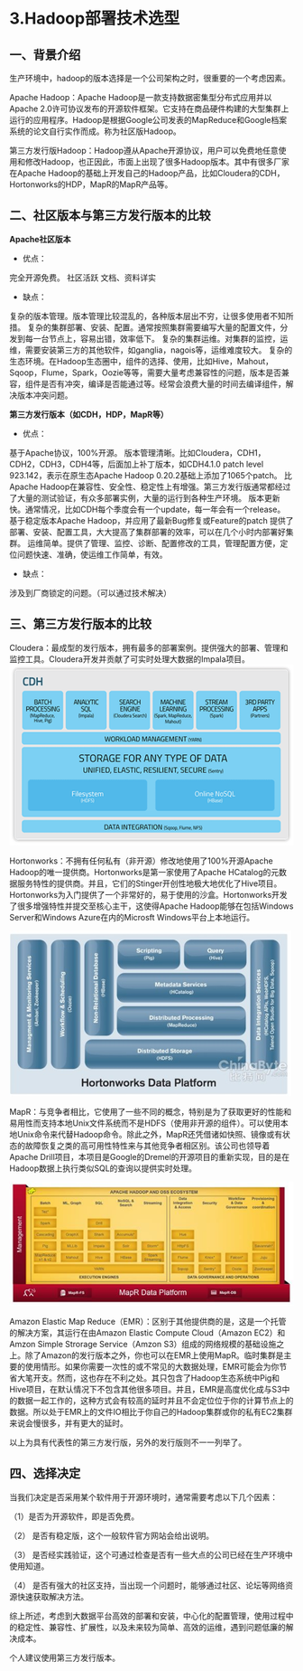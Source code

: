 # 3.Hadoop部署技术选型

## 一、背景介绍

生产环境中，hadoop的版本选择是一个公司架构之时，很重要的一个考虑因素。

Apache Hadoop：Apache Hadoop是一款支持数据密集型分布式应用并以Apache 2.0许可协议发布的开源软件框架。它支持在商品硬件构建的大型集群上运行的应用程序。Hadoop是根据Google公司发表的MapReduce和Google档案系统的论文自行实作而成。称为社区版Hadoop。


第三方发行版Hadoop：Hadoop遵从Apache开源协议，用户可以免费地任意使用和修改Hadoop，也正因此，市面上出现了很多Hadoop版本。其中有很多厂家在Apache Hadoop的基础上开发自己的Hadoop产品，比如Cloudera的CDH，Hortonworks的HDP，MapR的MapR产品等。

 

## 二、社区版本与第三方发行版本的比较

**Apache社区版本**

* 优点：

完全开源免费。
社区活跃
文档、资料详实
 

* 缺点：

复杂的版本管理。版本管理比较混乱的，各种版本层出不穷，让很多使用者不知所措。
复杂的集群部署、安装、配置。通常按照集群需要编写大量的配置文件，分发到每一台节点上，容易出错，效率低下。
复杂的集群运维。对集群的监控，运维，需要安装第三方的其他软件，如ganglia，nagois等，运维难度较大。
复杂的生态环境。在Hadoop生态圈中，组件的选择、使用，比如Hive，Mahout，Sqoop，Flume，Spark，Oozie等等，需要大量考虑兼容性的问题，版本是否兼容，组件是否有冲突，编译是否能通过等。经常会浪费大量的时间去编译组件，解决版本冲突问题。
 

**第三方发行版本（如CDH，HDP，MapR等）**

* 优点：

基于Apache协议，100%开源。
版本管理清晰。比如Cloudera，CDH1，CDH2，CDH3，CDH4等，后面加上补丁版本，如CDH4.1.0 patch level 923.142，表示在原生态Apache Hadoop 0.20.2基础上添加了1065个patch。
比Apache Hadoop在兼容性、安全性、稳定性上有增强。第三方发行版通常都经过了大量的测试验证，有众多部署实例，大量的运行到各种生产环境。
版本更新快。通常情况，比如CDH每个季度会有一个update，每一年会有一个release。
基于稳定版本Apache Hadoop，并应用了最新Bug修复或Feature的patch
提供了部署、安装、配置工具，大大提高了集群部署的效率，可以在几个小时内部署好集群。
运维简单。提供了管理、监控、诊断、配置修改的工具，管理配置方便，定位问题快速、准确，使运维工作简单，有效。
 

* 缺点：

涉及到厂商锁定的问题。（可以通过技术解决）
 

 

## 三、第三方发行版本的比较

Cloudera：最成型的发行版本，拥有最多的部署案例。提供强大的部署、管理和监控工具。Cloudera开发并贡献了可实时处理大数据的Impala项目。
![](../../images/3/00000.png)
 
 

Hortonworks：不拥有任何私有（非开源）修改地使用了100%开源Apache Hadoop的唯一提供商。Hortonworks是第一家使用了Apache HCatalog的元数据服务特性的提供商。并且，它们的Stinger开创性地极大地优化了Hive项目。Hortonworks为入门提供了一个非常好的，易于使用的沙盒。Hortonworks开发了很多增强特性并提交至核心主干，这使得Apache Hadoop能够在包括Windows Server和Windows Azure在内的Microsft Windows平台上本地运行。

![](../../images/3/00003.png)

 
 

MapR：与竞争者相比，它使用了一些不同的概念，特别是为了获取更好的性能和易用性而支持本地Unix文件系统而不是HDFS（使用非开源的组件）。可以使用本地Unix命令来代替Hadoop命令。除此之外，MapR还凭借诸如快照、镜像或有状态的故障恢复之类的高可用性特性来与其他竞争者相区别。该公司也领导着Apache Drill项目，本项目是Google的Dremel的开源项目的重新实现，目的是在Hadoop数据上执行类似SQL的查询以提供实时处理。

![](../../images/3/00004.png)
 
 

Amazon Elastic Map Reduce（EMR）：区别于其他提供商的是，这是一个托管的解决方案，其运行在由Amazon Elastic Compute Cloud（Amazon EC2）和Amzon Simple Strorage Service（Amzon S3）组成的网络规模的基础设施之上。除了Amazon的发行版本之外，你也可以在EMR上使用MapR。临时集群是主要的使用情形。如果你需要一次性的或不常见的大数据处理，EMR可能会为你节省大笔开支。然而，这也存在不利之处。其只包含了Hadoop生态系统中Pig和Hive项目，在默认情况下不包含其他很多项目。并且，EMR是高度优化成与S3中的数据一起工作的，这种方式会有较高的延时并且不会定位位于你的计算节点上的数据。所以处于EMR上的文件IO相比于你自己的Hadoop集群或你的私有EC2集群来说会慢很多，并有更大的延时。

 

以上为具有代表性的第三方发行版，另外的发行版则不一一列举了。
 

## 四、选择决定

当我们决定是否采用某个软件用于开源环境时，通常需要考虑以下几个因素：

（1）是否为开源软件，即是否免费。

（2） 是否有稳定版，这个一般软件官方网站会给出说明。

（3） 是否经实践验证，这个可通过检查是否有一些大点的公司已经在生产环境中使用知道。

（4） 是否有强大的社区支持，当出现一个问题时，能够通过社区、论坛等网络资源快速获取解决方法。

 

综上所述，考虑到大数据平台高效的部署和安装，中心化的配置管理，使用过程中的稳定性、兼容性、扩展性，以及未来较为简单、高效的运维，遇到问题低廉的解决成本。

个人建议使用第三方发行版本。




